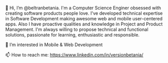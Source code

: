 👋 Hi, I’m @beltranbetania. I'm a Computer Science Enginer obsessed with creating software products people love.
I've developed technical expertise in Software Development making awesome web and mobile user-centered apps.
Also I have proactive qualities and knowledge in Project and Product Management.
I'm always willing to propose technical and functional solutions, passionate for learning, enthusiastic and responsible.

👀 I’m interested in Mobile & Web Development

📫 How to reach me: https://www.linkedin.com/in/versionbetania/

